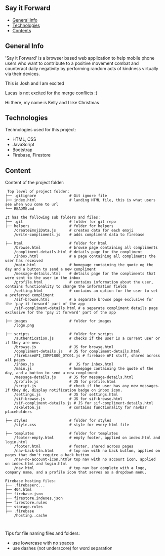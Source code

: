 ## Say it Forward

* [General info](#general-info)
* [Technologies](#technologies)
* [Contents](#content)

## General Info
'Say it Forward' is a browser based web application to help mobile phone users who want to contribute to a positive movement combat and counteract daily negativity by performing random acts of kindness virtually via their devices.

This is Josh and I am excited

Lucas is not excited for the merge conflicts :(

Hi there, my name is Kelly and I like Christmas

## Technologies

Technologies used for this project:

* HTML, CSS
* JavaScript
* Bootstrap
* Firebase, Firestore

## Content

Content of the project folder:

```
 Top level of project folder: 
├── .gitignore               # Git ignore file
├── index.html               # landing HTML file, this is what users see when you come to url
└── README.md

It has the following sub folders and files:
├── .git                     # folder for git repo
├── helpers                  # folder for helpers
    /createEmojiData.js      # creates data for each emoji
    /write-compliments.js    # adds compliment data to firebase

├── html                     # folder for html
    /browse.html             # browse page containing all compliments
    /compliment-details.html # details page for the compliment
    /inbox.html              # a page containing all compliments the user has received
    /main.html               # homepage containing the quote og the day and a button to send a new compliment
    /message-details.html    # details page for the compliments that were sent to the user in the inbox
    /profile.html            # contains information about the user, contains functionality to change the information fields
    /setting.html            # contains an option for the user to set a preferred compliment
    /sif-browse.html         # a separate browse page exclusive for the 'pay it forward' part of the app
    /sif-compliment-details.html # a separate compliment details page exclusive for the 'pay it forward' part of the app

├── images                   # folder for images
    /logo.png                

├── scripts                  # folder for scripts
    /authentication.js       # checks if the user is a current user or if they are new. 
    /browse.js               # JS for browse.html
    /compliment-details.js   # JS for compliment-details.html
    /firebaseAPI_COMP1800_DTC01.js # firebase API stuff, shared across all pages
    /inbox.js                #  JS for inbox.html
    /main.js                 # homepage containing the quote of the day, and a button to send a new compliment
    /message-details.js      # JS for message-details.html
    /profile.js              # JS for profile.html
    /script.js               # check if the user has any new messages. If they do, display notification badge on inbox icon.
    /settings.js             # JS for settings.html
    /sif-browse.js           # JS for sif-browse.html
    /sif-compliment-details.js # JS for sif-compliment-details.html
    /skeleton.js             # contains functionality for navbar placeholders

├── styles                   # folder for styles
    /style.css               # style for every html file

├── templates                # folder for templates
    /footer-empty.html       # empty footer, applied on index.html and login.html
    /footer.html             # footer, shared across pages
    /nav-back-btn.html       # top nav with no back button, applied on pages that don't require a back button
    /nav-no-account-icon.html# top nav with no account icon, applied on index.html and login.html
    /nav.html                # top nav bar complete with a logo, company name, and a profile icon that serves as a dropdown menu.

Firebase hosting files: 
├── .firebaserc...
├── 404.html
├── firebase.json
├── firestore.indexes.json
├── firestore.rules
├── storage.rules
├── .firebase
    /hosting..cache



```

Tips for file naming files and folders:

* use lowercase with no spaces
* use dashes (not underscore) for word separation
